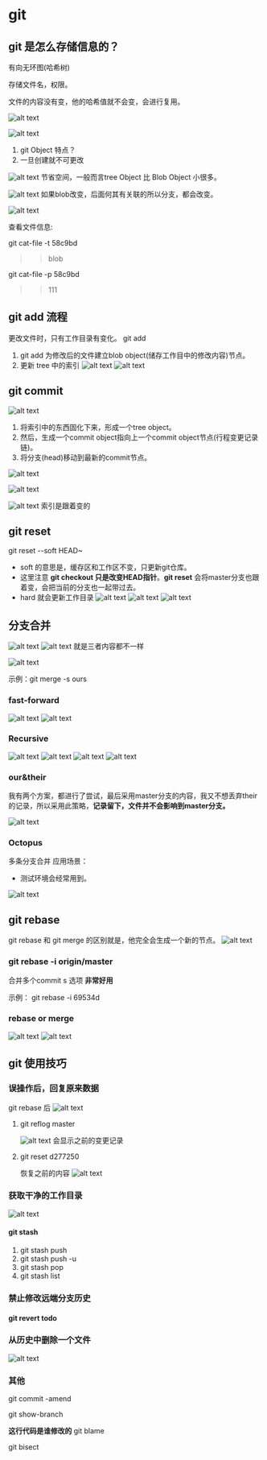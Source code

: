 # git

## git 是怎么存储信息的？

有向无环图(哈希树)

存储文件名，权限。

文件的内容没有变，他的哈希值就不会变，会进行复用。

![alt text](./assets/DAG.png)

![alt text](./assets/git_object.png)

1. git Object 特点？
2. 一旦创建就不可更改

![alt text](./assets/Q1.png)
节省空间，一般而言tree Object 比 Blob Object 小很多。

![alt text](./assets/Q2.png)
如果blob改变，后面何其有关联的所以分支，都会改变。

![alt text](./assets/三个分区.png)

查看文件信息:

git cat-file -t 58c9bd
>> blob

git cat-file -p 58c9bd

>> 111
>>
## git add 流程

更改文件时，只有工作目录有变化。
git add

1. git add 为修改后的文件建立blob object(储存工作目中的修改内容)节点。
2. 更新 tree 中的索引
![alt text](./assets/git_add_1.png)
![alt text](./assets/git_add_2.png)

## git commit

![alt text](./assets/git_commit.png)

1. 将索引中的东西固化下来，形成一个tree object。
2. 然后，生成一个commit object指向上一个commit object节点(行程变更记录链)。
3. 将分支(head)移动到最新的commit节点。

![alt text](./assets/Q3.png)

![alt text](./assets/git_checkout.png)

![alt text](./assets/git_checkout_2.png)
索引是跟着变的

## git reset

git reset --soft HEAD~

* soft 的意思是，缓存区和工作区不变，只更新git仓库。
* 这里注意 **git checkout 只是改变HEAD指针**。**git reset** 会将master分支也跟着变，会把当前的分支也一起带过去。
* hard 就会更新工作目录
![alt text](./assets/git_reset_soft.png)
![alt text](./assets/git_reset.png)
![alt text](./assets/git_reset_hard.png)

## 分支合并

![alt text](./assets/three_way_merge.png)
![alt text](./assets/merge_冲突.png)
就是三者内容都不一样

![alt text](./assets/merge策略.png)

示例：git merge -s ours

### fast-forward

![alt text](./assets/merge_fast-forward.png)
![alt text](./assets/merge_fast-forward_2.png)

### Recursive

![alt text](./assets/merge_Recursive.png)
![alt text](./assets/merge_Recursive_2.png)
![alt text](./assets/merge_Recursive_3.png)
![alt text](./assets/merge_Recursive_4.png)

### our&their

我有两个方案，都进行了尝试，最后采用master分支的内容，我又不想丢弃their的记录，所以采用此策略，**记录留下，文件并不会影响到master分支。**

![alt text](./assets/merge_out_their.png)

### Octopus

多条分支合并
应用场景：

* 测试环境会经常用到。

![alt text](./assets/merge_Octopus.png)

## git rebase

git rebase 和 git merge 的区别就是，他完全会生成一个新的节点。
![alt text](./assets/git_rebase.png)

### git rebase -i origin/master

合并多个commit
s 选项
**非常好用**

示例：
git rebase -i 69534d

### rebase or merge

![alt text](./assets/merge_rebase.png)
![alt text](./assets/merge_rebase_2.png)

## git 使用技巧

### 误操作后，回复原来数据

git rebase 后
![alt text](./assets/git_rebase3.png)

1. git reflog master

    ![alt text](./assets/git_reflog.png)
    会显示之前的变更记录

2. git reset d277250

    恢复之前的内容
    ![alt text](./assets/git_reset_3.png)

### 获取干净的工作目录

![alt text](./assets/git_stash_push.png)

#### git stash

1. git stash push
2. git stash push -u
3. git stash pop
4. git stash list

### 禁止修改远端分支历史

#### git revert todo

### 从历史中删除一个文件

![alt text](./assets/git_filter-branch.png)

### 其他

git commit -amend

git show-branch

**这行代码是谁修改的**
git blame

git bisect
